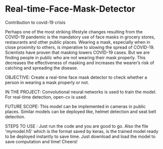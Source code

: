 # Real-time-Face-Mask-Detector
Contribution to covid-19 crisis

Perhaps one of the most striking lifestyle changes resulting from the COVID-19 pandemic is the mandatory use of face masks in grocery stores, restaurants and other public places.
Wearing a mask, especially when in close proximity to others, is imperative to slowing the spread of COVID-19. Scientists have proven that masking lowers COVID-19 cases.
But we are finding people in public who are not wearing their mask properly. This decreases the effectiveness of masking and increases the wearer’s risk of catching and spreading 
the disease.

OBJECTIVE: Create a real-time face mask detector to check whether a person in wearing a mask properly or not.

IN THE PROJECT:
	Convolutional neural networks is used to train the model. For real-time detection, open-cv is used.

FUTURE SCOPE:
	This model can be implemented in cameras in public places. Similar models can be deployed like, helmet detection and seat belt detection. 

STEPS TO USE : 
    Just run the code and you are good to go.
    Also the file 'mymodel.h5' which is the format saved by keras, is the trained model ready to be deployed instantly to save time. 
    Just download and load the model to save computation and time! Cheers! 
